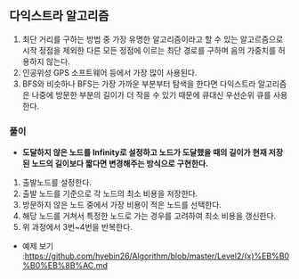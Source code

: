 ## **다익스트라 알고리즘**
1. 최단 거리를 구하는 방법 중 가장 유명한 알고리즘이라고 할 수 있는 알고르즘으로 시작 정점을 제외한 다른 모든 정점에 이르는 최단 경로를 구하며 음의 가중치를 허용하지 않는다.
2. 인공위성 GPS 소프트웨어 등에서 가장 많이 사용된다.
3. BFS와 비슷하나 BFS는 가장 가까운 부분부터 탐색을 한다면 다익스트라 알고리즘은 나중에 방문한 부분의 길이가 더 작을 수 있기 때문에 큐대신 우선순위 큐를 사용한다.
### 풀이
- **도달하지 않은 노드를 Infinity로 설정하고 노드가 도달했을 때의 길이가 현재 저장된 노드의 길이보다 짧다면 변경해주는 방식으로 구현한다.**
1. 출발노드를 설정한다.
2. 출발 노드를 기준으로 각 노드의 최소 비용을 저장한다.
3. 방문하지 않은 노드 중에서 가장 비용이 적은 노드를 선택한다.
4. 해당 노드를 거쳐서 특정한 노드로 가는 경우를 고려하여 최소 비용을 갱신한다.
5. 위 과정에서 3번~4번을 반복한다.
- 예제 보기 :https://github.com/hyebin26/Algorithm/blob/master/Level2/(x)%EB%B0%B0%EB%8B%AC.md
